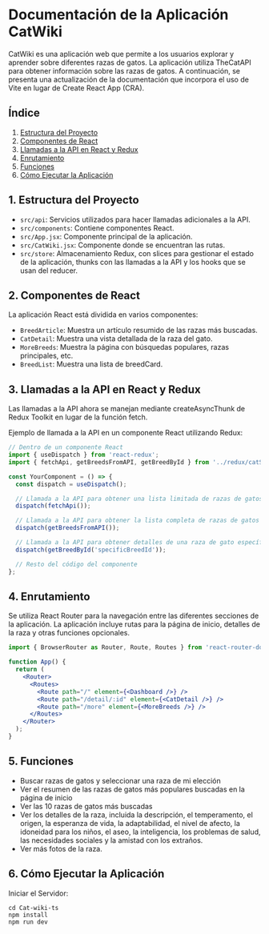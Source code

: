 # Documentación de la Aplicación CatWiki

CatWiki es una aplicación web que permite a los usuarios explorar y aprender sobre diferentes razas de gatos. La aplicación utiliza TheCatAPI para obtener información sobre las razas de gatos. A continuación, se presenta una actualización de la documentación que incorpora el uso de Vite en lugar de Create React App (CRA).

## Índice

1. [Estructura del Proyecto](#estructura-del-proyecto)
2. [Componentes de React](#componentes-de-react)
3. [Llamadas a la API en React y Redux](#llamadas-a-la-api-en-react-y-redux)
4. [Enrutamiento](#enrutamiento)
5. [Funciones](#funciones)
6. [Cómo Ejecutar la Aplicación](#cómo-ejecutar-la-aplicación)

## 1. Estructura del Proyecto

- `src/api`: Servicios utilizados para hacer llamadas adicionales a la API.
- `src/components`: Contiene componentes React.
- `src/App.jsx`: Componente principal de la aplicación.
- `src/CatWiki.jsx`: Componente donde se encuentran las rutas.
- `src/store`: Almacenamiento Redux, con slices para gestionar el estado de la aplicación, thunks con las llamadas a la API y los hooks que se usan del reducer.


## 2. Componentes de React

La aplicación React está dividida en varios componentes:

- `BreedArticle`: Muestra un artículo resumido de las razas más buscadas.
- `CatDetail`: Muestra una vista detallada de la raza del gato.
- `MoreBreeds`: Muestra la página con búsquedas populares, razas principales, etc.
- `BreedList`: Muestra una lista de breedCard.

## 3. Llamadas a la API en React y Redux
Las llamadas a la API ahora se manejan mediante createAsyncThunk de Redux Toolkit en lugar de la función fetch.

Ejemplo de llamada a la API en un componente React utilizando Redux:


```jsx
// Dentro de un componente React
import { useDispatch } from 'react-redux';
import { fetchApi, getBreedsFromAPI, getBreedById } from '../redux/catSlice';

const YourComponent = () => {
  const dispatch = useDispatch();

  // Llamada a la API para obtener una lista limitada de razas de gatos
  dispatch(fetchApi());

  // Llamada a la API para obtener la lista completa de razas de gatos (formato para opciones de un dropdown)
  dispatch(getBreedsFromAPI());

  // Llamada a la API para obtener detalles de una raza de gato específica
  dispatch(getBreedById('specificBreedId'));

  // Resto del código del componente
};
```

## 4. Enrutamiento

Se utiliza React Router para la navegación entre las diferentes secciones de la aplicación. La aplicación incluye rutas para la página de inicio, detalles de la raza y otras funciones opcionales.

```jsx
import { BrowserRouter as Router, Route, Routes } from 'react-router-dom';

function App() {
  return (
    <Router>
      <Routes>
        <Route path="/" element={<Dashboard />} />
        <Route path="/detail/:id" element={<CatDetail />} />
        <Route path="/more" element={<MoreBreeds />} />
      </Routes>
    </Router>
  );
}
```

## 5. Funciones
- Buscar razas de gatos y seleccionar una raza de mi elección
- Ver el resumen de las razas de gatos más populares buscadas en la página de inicio
- Ver las 10 razas de gatos más buscadas
- Ver los detalles de la raza, incluida la descripción, el temperamento, el origen, la esperanza de vida, la adaptabilidad, el nivel de afecto, la idoneidad para los niños, el aseo, la inteligencia, los problemas de salud, las necesidades sociales y la amistad con los extraños.
- Ver más fotos de la raza.


## 6. Cómo Ejecutar la Aplicación
Iniciar el Servidor:

```
cd Cat-wiki-ts
npm install
npm run dev
```

